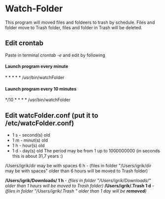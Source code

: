 # Watch-Folder
This program will moved files and foldeers to trash by schedule.
Files and folder move to Trash folder, files and folder in Trash will be deleted.

## Edit crontab
Paste in terminal *crontab -e* and edit by following

#### Launch program every minute
\* * * * * /usr/bin/watchFolder
#### Launch program every 10 minutes
\*/10 * * * * /usr/bin/watchFolder

## Edit watcFolder.conf (put it to /etc/watcFolder.conf)

* 1 s - second(s) old
* 1 m - minut(s) old
* 1 h - hour(s) old
* 1 d - day(s) old
The period may be from 1 up to 1000000000 (in seconds this is about 31,7 years :)

/Users/igrik/dir may be with spaces 6 h - (files in folder "/Users/igrik/dir may be with spaces" older than 6 hours will be moved to Trash folder)

**/Users/igrik/Downloads/ 1 h** - *(files in folder "/Users/igrik/Downloads/" older than 1 hours will be moved to Trash folder)*
**/Users/igrik/.Trash 1 d** - *(files in folder "/Users/igrik/.Trash " older than 1 day will be **removed**)*
